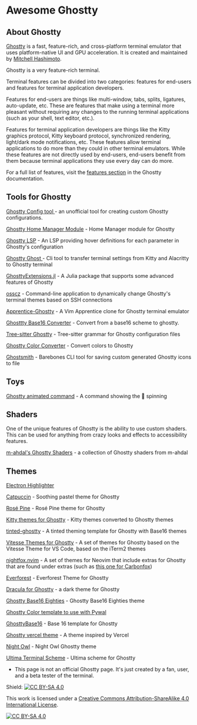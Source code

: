 # Awesome Ghostty

## About Ghostty
[Ghostty](https://ghostty.org/) is a fast, feature-rich, and cross-platform terminal emulator that uses platform-native UI and GPU acceleration. It is created and maintained by [Mitchell Hashimoto](https://github.com/mitchellh).

Ghostty is a very feature-rich terminal.

Terminal features can be divided into two categories: features for end-users and features for terminal application developers.

Features for end-users are things like multi-window, tabs, splits, ligatures, auto-update, etc. These are features that make using a terminal more pleasant without requiring any changes to the running terminal applications (such as your shell, text editor, etc.).

Features for terminal application developers are things like the Kitty graphics protocol, Kitty keyboard protocol, synchronized rendering, light/dark mode notifications, etc. These features allow terminal applications to do more than they could in other terminal emulators. While these features are not directly used by end-users, end-users benefit from them because terminal applications they use every day can do more.

For a full list of features, visit the [features section](https://ghostty.org/docs/features) in the Ghostty documentation.

## Tools for Ghostty
[Ghostty Config tool ](https://ghostty.zerebos.com/) - an unofficial tool for creating custom Ghostty configurations.

[Ghostty Home Manager Module](https://github.com/clo4/ghostty-hm-module) - Home Manager module for Ghostty

[Ghostty LSP](https://github.com/matthewmturner/ghostty-lsp) - An LSP providing hover definitions for each parameter in Ghostty's configuration

[Ghostty Ghost ](https://github.com/gambithunt/ghostty-ghost) - Cli tool to transfer terminal settings from Kitty and Alacritty to Ghostty terminal

[GhosttyExtensions.jl](https://github.com/piechologist/GhosttyExtensions.jl) - A Julia package that supports some advanced features of Ghostty

[osscz](https://github.com/kontza/osscz) - Command-line application to dynamically change Ghostty's terminal themes based on SSH connections

[Apprentice-Ghostty](https://github.com/ethanfrogers/apprentice-ghostty) - A Vim Apprentice clone for Ghostty terminal emulator

[Ghosttty Base16 Converter](https://github.com/l0go/ghostty-base16-converter) - Convert from a base16 scheme to ghostty.

[Tree-sitter Ghostty](https://github.com/bezhermoso/tree-sitter-ghostty) - Tree-sitter grammar for Ghostty configuration files

[Ghostty Color Converter](https://github.com/almonk/ghostty-color-converter) - Convert colors to Ghostty

[Ghostsmith](https://github.com/vandorsx/ghostsmith) - Barebones CLI tool for saving custom generated Ghostty icons to file




## Toys
[Ghostty animated command](https://github.com/lukeshere/ghostty-animation-command) - A command showing the 👻 spinning

## Shaders
One of the unique features of Ghostty is the ability to use custom shaders. This can be used for anything from crazy looks and effects to accessibility features.

[m-ahdal's Ghostty Shaders](https://github.com/m-ahdal/ghostty-shaders) - a collection of Ghostty shaders from m-ahdal

## Themes
[Electron Highlighter](https://github.com/electron-highlighter/ghostty)

[Catpuccin](https://github.com/catppuccin/ghostty) - Soothing pastel theme for Ghostty

[Rosé Pine](https://github.com/rose-pine/ghostty) - Rosé Pine theme for Ghostty

[Kitty themes for Ghostty](https://github.com/hroi/ghostty-themes) - Kitty themes converted to Ghostty themes

[tinted-ghostty](https://github.com/bezhermoso/tinted-ghostty) - A tinted theming template for Ghostty with Base16 themes

[Vitesse Themes for Ghostty](https://github.com/hamlim/vitesse-ghostty-theme) - A set of themes for Ghostty based on the Vitesse Theme for VS Code, based on the iTerm2 themes

[nightfox.nvim](https://github.com/EdenEast/nightfox.nvim/) - A set of themes for Neovim that include extras for Ghostty that are found under extras (such as [this one for Carbonfox](https://github.com/EdenEast/nightfox.nvim/blob/main/extra/carbonfox/carbonfox.ghostty))

[Everforest](https://github.com/jrswab/ghostty-everforest) - Everforest Theme for Ghostty

[Dracula for Ghostty](https://github.com/MohamedElashri/ghostty-dracula) - a dark theme for Ghostty

[Ghostty Base16 Eighties](https://github.com/troyanov/ghostty-base16-eighties) - Ghostty Base16 Eighties theme

[Ghostty Color template to use with Pywal](https://gist.github.com/strlrd-29/c7dfed495d194fabc077956d7919c470)

[GhosttyBase16](https://github.com/RGBCube/GhosttyBase16) - Base 16 template for Ghostty

[Ghostty vercel theme](https://github.com/chungweileong94/ghostty-vercel-theme) - A theme inspired by Vercel

[Night Owl](https://github.com/ssong/night-owl-ghostty-theme) - Night Owl Ghostty theme

[Ultima Terminal Scheme](https://github.com/egorlem/ultima.terminals-scheme/tree/main/ghostty) - Ultima scheme for Ghostty

* This page is not an official Ghostty page. It's just created by a fan, user, and a beta tester of the terminal.

Shield: [![CC BY-SA 4.0][cc-by-sa-shield]][cc-by-sa]

This work is licensed under a
[Creative Commons Attribution-ShareAlike 4.0 International License][cc-by-sa].

[![CC BY-SA 4.0][cc-by-sa-image]][cc-by-sa]

[cc-by-sa]: http://creativecommons.org/licenses/by-sa/4.0/
[cc-by-sa-image]: https://licensebuttons.net/l/by-sa/4.0/88x31.png
[cc-by-sa-shield]: https://img.shields.io/badge/License-CC%20BY--SA%204.0-lightgrey.svg
